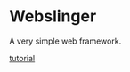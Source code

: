 # Webslinger

A very simple web framework.

[tutorial](https://www.youtube.com/watch?v=Z0Z4wu4CPgQ&feature=youtu.be)

